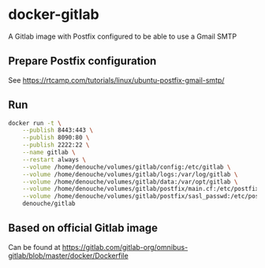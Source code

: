 # docker-gitlab
A Gitlab image with Postfix configured to be able to use a Gmail SMTP

## Prepare Postfix configuration

See https://rtcamp.com/tutorials/linux/ubuntu-postfix-gmail-smtp/

## Run

```bash
docker run -t \
    --publish 8443:443 \
    --publish 8090:80 \
    --publish 2222:22 \
    --name gitlab \
    --restart always \
    --volume /home/denouche/volumes/gitlab/config:/etc/gitlab \
    --volume /home/denouche/volumes/gitlab/logs:/var/log/gitlab \
    --volume /home/denouche/volumes/gitlab/data:/var/opt/gitlab \
    --volume /home/denouche/volumes/gitlab/postfix/main.cf:/etc/postfix/main.cf \
    --volume /home/denouche/volumes/gitlab/postfix/sasl_passwd:/etc/postfix/sasl_passwd \
    denouche/gitlab
```

## Based on official Gitlab image

Can be found at https://gitlab.com/gitlab-org/omnibus-gitlab/blob/master/docker/Dockerfile





